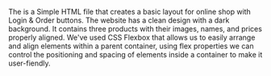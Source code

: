 The is a Simple HTML file that creates a basic layout for online shop with Login & Order buttons. The website has a clean design with a dark background. 
It contains three products with their images, names, and prices properly aligned.
We've used CSS Flexbox that allows us to easily arrange and align elements within a parent container, using flex properties we can control the positioning and spacing of elements inside a container to make it user-fiendly.
